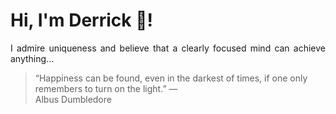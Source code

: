 # Hi, I'm Derrick 👋!
<p align="justify">I admire uniqueness and believe that a clearly focused mind can achieve anything...</p> 
<!-- #quote-start -->
<blockquote>&ldquo;Happiness can be found, even in the darkest of times, if one only remembers to turn on the light.&rdquo; &mdash; <footer>Albus Dumbledore</footer></blockquote>
<!-- #quote-end -->
